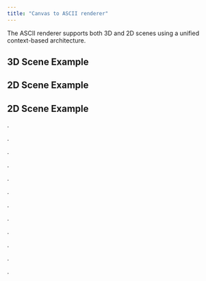 ```yaml
---
title: "Canvas to ASCII renderer"
---
```


The ASCII renderer supports both 3D and 2D scenes using a unified context-based architecture.

## 3D Scene Example

<AsciiScene height={650} fontSize={12}>
  <Scene scene="cube" autoRotate zoom={3} />
</AsciiScene>

## 2D Scene Example

<Scene2D scene="breathe" height={650} />

<AsciiScene height={650} fontSize={180} showSamplingCircles="raw" showExternalSamplingCircles showSamplingPoints>
  <Scene2D scene="breathe" />
</AsciiScene>

## 2D Scene Example

<AsciiScene height={650} fontSize={20}>
  <Scene2D scene="shade-split" />
</AsciiScene>

.

.

.

.

.

.

.

.

.

.

.

.

